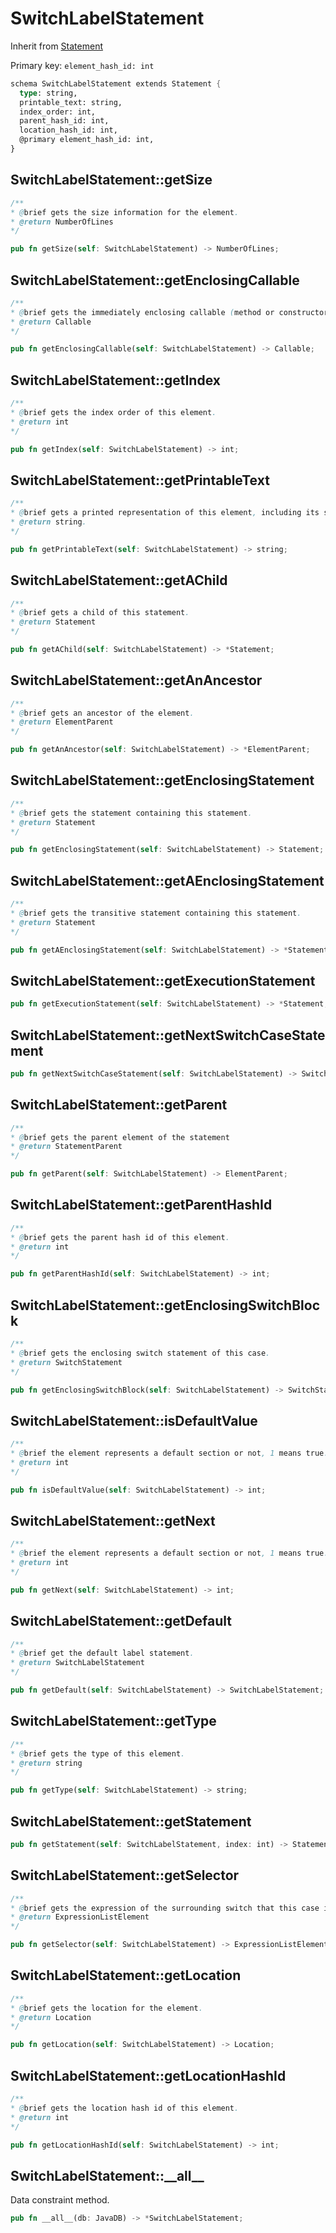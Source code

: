 # SwitchLabelStatement

Inherit from [Statement](./Statement.md)

Primary key: `element_hash_id: int`

```rust
schema SwitchLabelStatement extends Statement {
  type: string,
  printable_text: string,
  index_order: int,
  parent_hash_id: int,
  location_hash_id: int,
  @primary element_hash_id: int,
}
```
## SwitchLabelStatement::getSize

```java
/**
* @brief gets the size information for the element.
* @return NumberOfLines
*/
```
```rust
pub fn getSize(self: SwitchLabelStatement) -> NumberOfLines;
```
## SwitchLabelStatement::getEnclosingCallable

```java
/**
* @brief gets the immediately enclosing callable (method or constructor) whose body contains this statement.
* @return Callable 
*/
```
```rust
pub fn getEnclosingCallable(self: SwitchLabelStatement) -> Callable;
```
## SwitchLabelStatement::getIndex

```java
/**
* @brief gets the index order of this element.
* @return int
*/
```
```rust
pub fn getIndex(self: SwitchLabelStatement) -> int;
```
## SwitchLabelStatement::getPrintableText

```java
/**
* @brief gets a printed representation of this element, including its structure where applicable.
* @return string.
*/
```
```rust
pub fn getPrintableText(self: SwitchLabelStatement) -> string;
```
## SwitchLabelStatement::getAChild

```java
/**
* @brief gets a child of this statement.
* @return Statement 
*/
```
```rust
pub fn getAChild(self: SwitchLabelStatement) -> *Statement;
```
## SwitchLabelStatement::getAnAncestor

```java
/**
* @brief gets an ancestor of the element.
* @return ElementParent 
*/
```
```rust
pub fn getAnAncestor(self: SwitchLabelStatement) -> *ElementParent;
```
## SwitchLabelStatement::getEnclosingStatement

```java
/**
* @brief gets the statement containing this statement.
* @return Statement 
*/
```
```rust
pub fn getEnclosingStatement(self: SwitchLabelStatement) -> Statement;
```
## SwitchLabelStatement::getAEnclosingStatement

```java
/**
* @brief gets the transitive statement containing this statement.
* @return Statement 
*/
```
```rust
pub fn getAEnclosingStatement(self: SwitchLabelStatement) -> *Statement;
```
## SwitchLabelStatement::getExecutionStatement

```rust
pub fn getExecutionStatement(self: SwitchLabelStatement) -> *Statement;
```
## SwitchLabelStatement::getNextSwitchCaseStatement

```rust
pub fn getNextSwitchCaseStatement(self: SwitchLabelStatement) -> SwitchLabelStatement;
```
## SwitchLabelStatement::getParent

```java
/**
* @brief gets the parent element of the statement
* @return StatementParent 
*/
```
```rust
pub fn getParent(self: SwitchLabelStatement) -> ElementParent;
```
## SwitchLabelStatement::getParentHashId

```java
/**
* @brief gets the parent hash id of this element.
* @return int
*/
```
```rust
pub fn getParentHashId(self: SwitchLabelStatement) -> int;
```
## SwitchLabelStatement::getEnclosingSwitchBlock

```java
/**
* @brief gets the enclosing switch statement of this case.
* @return SwitchStatement 
*/
```
```rust
pub fn getEnclosingSwitchBlock(self: SwitchLabelStatement) -> SwitchStatement;
```
## SwitchLabelStatement::isDefaultValue

```java
/**
* @brief the element represents a default section or not, 1 means true.
* @return int 
*/
```
```rust
pub fn isDefaultValue(self: SwitchLabelStatement) -> int;
```
## SwitchLabelStatement::getNext

```java
/**
* @brief the element represents a default section or not, 1 means true.
* @return int 
*/
```
```rust
pub fn getNext(self: SwitchLabelStatement) -> int;
```
## SwitchLabelStatement::getDefault

```java
/**
* @brief get the default label statement.
* @return SwitchLabelStatement
*/
```
```rust
pub fn getDefault(self: SwitchLabelStatement) -> SwitchLabelStatement;
```
## SwitchLabelStatement::getType

```java
/**
* @brief gets the type of this element.
* @return string
*/
```
```rust
pub fn getType(self: SwitchLabelStatement) -> string;
```
## SwitchLabelStatement::getStatement

```rust
pub fn getStatement(self: SwitchLabelStatement, index: int) -> Statement;
```
## SwitchLabelStatement::getSelector

```java
/**
* @brief gets the expression of the surrounding switch that this case is compared against.
* @return ExpressionListElement 
*/
```
```rust
pub fn getSelector(self: SwitchLabelStatement) -> ExpressionListElement;
```
## SwitchLabelStatement::getLocation

```java
/**
* @brief gets the location for the element.
* @return Location
*/
```
```rust
pub fn getLocation(self: SwitchLabelStatement) -> Location;
```
## SwitchLabelStatement::getLocationHashId

```java
/**
* @brief gets the location hash id of this element.
* @return int
*/
```
```rust
pub fn getLocationHashId(self: SwitchLabelStatement) -> int;
```
## SwitchLabelStatement::\_\_all\_\_

Data constraint method.

```rust
pub fn __all__(db: JavaDB) -> *SwitchLabelStatement;
```
